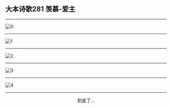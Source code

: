 
## 大本诗歌281 羡慕-爱主
        
<div id="aplayer0"></div>

---

<img alt="0" data-original="/data/d0280/0.png">

---

<img alt="1" data-original="/data/d0280/1.png">

---

<img alt="2" data-original="/data/d0280/2.png">

---

<img alt="3" data-original="/data/d0280/3.png">

---

<img alt="4" data-original="/data/d0280/4.png">

---

<p style="text-align: center">到底了...</p>

<script src="/js/dist-view.js"></script>

<script>
MAIN.id = 'd0280';
        
const ap0 = new APlayer({
    container: document.getElementById('aplayer0'),
    volume: 1,
    loop: 'none',
    preload: 'none',
    audio: [{
        name: '大本诗歌281.mp3',
        artist: '大本诗歌',
        url: 'https://res.wx.qq.com/voice/getvoice?mediaid=MzI0NTk3MDM5M18yMjQ3NDkwOTUx',
        cover: '/favicon'
    }]
});
</script>
